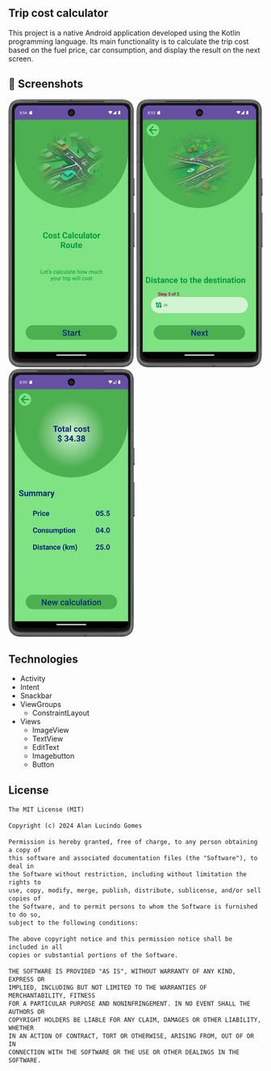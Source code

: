 ## Trip cost calculator

This project is a native Android application developed using the Kotlin programming language. Its
main functionality is to calculate the trip cost based on the fuel price, car consumption, and
display the result on the next screen.

## :camera_flash: Screenshots

<p float="left">
  <img src="https://github.com/alanliongar/Des1_Fuel_Calculation/blob/master/Screenshot_20241212_055443.png" width="250" />
  <img src="https://github.com/alanliongar/Des1_Fuel_Calculation/blob/master/Screenshot_20241212_055542.png" width="250" /> 
  <img src="https://github.com/alanliongar/Des1_Fuel_Calculation/blob/master/Screenshot_20241212_055923.png" width="250" />
</p>

## Technologies

- Activity
- Intent
- Snackbar
- ViewGroups
    - ConstraintLayout
- Views
    - ImageView
    - TextView
    - EditText
    - Imagebutton
    - Button

## License

```
The MIT License (MIT)

Copyright (c) 2024 Alan Lucindo Gomes

Permission is hereby granted, free of charge, to any person obtaining a copy of
this software and associated documentation files (the "Software"), to deal in
the Software without restriction, including without limitation the rights to
use, copy, modify, merge, publish, distribute, sublicense, and/or sell copies of
the Software, and to permit persons to whom the Software is furnished to do so,
subject to the following conditions:

The above copyright notice and this permission notice shall be included in all
copies or substantial portions of the Software.

THE SOFTWARE IS PROVIDED "AS IS", WITHOUT WARRANTY OF ANY KIND, EXPRESS OR
IMPLIED, INCLUDING BUT NOT LIMITED TO THE WARRANTIES OF MERCHANTABILITY, FITNESS
FOR A PARTICULAR PURPOSE AND NONINFRINGEMENT. IN NO EVENT SHALL THE AUTHORS OR
COPYRIGHT HOLDERS BE LIABLE FOR ANY CLAIM, DAMAGES OR OTHER LIABILITY, WHETHER
IN AN ACTION OF CONTRACT, TORT OR OTHERWISE, ARISING FROM, OUT OF OR IN
CONNECTION WITH THE SOFTWARE OR THE USE OR OTHER DEALINGS IN THE SOFTWARE.
